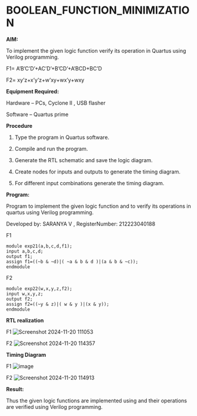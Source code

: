 # BOOLEAN_FUNCTION_MINIMIZATION

**AIM:**

To implement the given logic function verify its operation in Quartus using Verilog programming.

F1= A’B’C’D’+AC’D’+B’CD’+A’BCD+BC’D 

F2= xy’z+x’y’z+w’xy+wx’y+wxy

**Equipment Required:**

Hardware – PCs, Cyclone II , USB flasher

Software – Quartus prime


**Procedure**

1.	Type the program in Quartus software.

2.	Compile and run the program.

3.	Generate the RTL schematic and save the logic diagram.

4.	Create nodes for inputs and outputs to generate the timing diagram.

5.	For different input combinations generate the timing diagram.


**Program:**

Program to implement the given logic function and to verify its operations in quartus using Verilog programming.

Developed by: SARANYA V , RegisterNumber: 212223040188

F1
```
module exp21(a,b,c,d,f1);
input a,b,c,d;
output f1;
assign f1=((~b & ~d)|( ~a & b & d )|(a & b & ~c));
endmodule
```

F2
```
module exp22(w,x,y,z,f2);
input w,x,y,z;
output f2;
assign f2=((~y & z)|( w & y )|(x & y));
endmodule
```

**RTL realization**

F1
![Screenshot 2024-11-20 111053](https://github.com/user-attachments/assets/29808b0f-0b4d-4fd9-b388-42f899db98af)

F2
![Screenshot 2024-11-20 114357](https://github.com/user-attachments/assets/372405e1-e08e-4834-9416-9edfdc5d4c26)


**Timing Diagram**

F1
![image](https://github.com/user-attachments/assets/5ebba3c8-3b11-4d09-ad4a-9afeb66c8200)

F2
![Screenshot 2024-11-20 114913](https://github.com/user-attachments/assets/232cb1b0-c34d-42d4-a426-c61bffa598d4)


**Result:**

Thus the given logic functions are implemented using and their operations are verified using Verilog programming.

